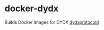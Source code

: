 # docker-dydx
Builds Docker images for DYDX [dydxprotocold](https://github.com/dydxprotocol/v4-chain)
